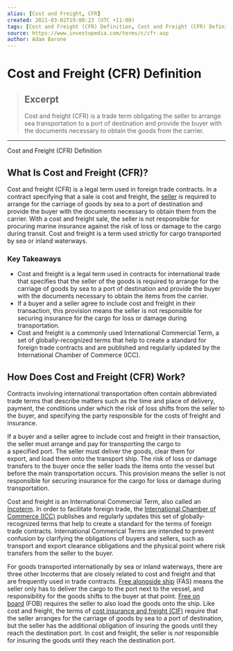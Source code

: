 ```yaml
---
alias: [Cost and Freight, CFR]
created: 2021-03-02T19:00:23 (UTC +11:00)
tags: [Cost and Freight (CFR) Definition, Cost and Freight (CFR) Definition]
source: https://www.investopedia.com/terms/c/cfr.asp
author: Adam Barone
---
```


# Cost and Freight (CFR) Definition

> ## Excerpt
> Cost and freight (CFR) is a trade term obligating the seller to arrange sea transportation to a port of destination and provide the buyer with the documents necessary to obtain the goods from the carrier.

---

Cost and Freight (CFR) Definition
## What Is Cost and Freight (CFR)?

Cost and freight (CFR) is a legal term used in foreign trade contracts. In a contract specifying that a sale is cost and freight, the [seller](https://www.investopedia.com/terms/s/seller.asp) is required to arrange for the carriage of goods by sea to a port of destination and provide the buyer with the documents necessary to obtain them from the carrier. With a cost and freight sale, the seller is not responsible for procuring marine insurance against the risk of loss or damage to the cargo during transit. Cost and freight is a term used strictly for cargo transported by sea or inland waterways.

### Key Takeaways

-   Cost and freight is a legal term used in contracts for international trade that specifies that the seller of the goods is required to arrange for the carriage of goods by sea to a port of destination and provide the buyer with the documents necessary to obtain the items from the carrier.
-   If a buyer and a seller agree to include cost and freight in their transaction, this provision means the seller is not responsible for securing insurance for the cargo for loss or damage during transportation.
-   Cost and freight is a commonly used International Commercial Term, a set of globally-recognized terms that help to create a standard for foreign trade contracts and are published and regularly updated by the International Chamber of Commerce (ICC).

## How Does Cost and Freight (CFR) Work?

Contracts involving international transportation often contain abbreviated trade terms that describe matters such as the time and place of delivery, payment, the conditions under which the risk of loss shifts from the seller to the buyer, and specifying the party responsible for the costs of freight and insurance.

If a buyer and a seller agree to include cost and freight in their transaction, the seller must arrange and pay for transporting the cargo to a specified port. The seller must deliver the goods, clear them for export, and load them onto the transport ship. The risk of loss or damage transfers to the buyer once the seller loads the items onto the vessel but before the main transportation occurs. This provision means the seller is not responsible for securing insurance for the cargo for loss or damage during transportation.

Cost and freight is an International Commercial Term, also called an [Incoterm](https://www.investopedia.com/terms/i/incoterms.asp). In order to facilitate foreign trade, the [International Chamber of Commerce (ICC)](https://www.investopedia.com/terms/i/international-chamber-of-commerce-icc.asp) publishes and regularly updates this set of globally-recognized terms that help to create a standard for the terms of foreign trade contracts. International Commerical Terms are intended to prevent confusion by clarifying the obligations of buyers and sellers, such as transport and export clearance obligations and the physical point where risk transfers from the seller to the buyer.

For goods transported internationally by sea or inland waterways, there are three other Incoterms that are closely related to cost and freight and that are frequently used in trade contracts. [Free alongside ship](https://www.investopedia.com/terms/f/fas.asp) (FAS) means the seller only has to deliver the cargo to the port next to the vessel, and responsibility for the goods shifts to the buyer at that point. [Free on board](https://www.investopedia.com/terms/f/fob.asp) (FOB) requires the seller to also load the goods onto the ship. Like cost and freight, the terms of [cost insurance and freight (CIF)](https://www.investopedia.com/ask/answers/072815/what-difference-between-cost-and-freight-cfr-and-cost-insurance-and-freight-cif.asp) require that the seller arranges for the carriage of goods by sea to a port of destination, but the seller has the additional obligation of insuring the goods until they reach the destination port. In cost and freight, the seller is _not_ responsible for insuring the goods until they reach the destination port.
